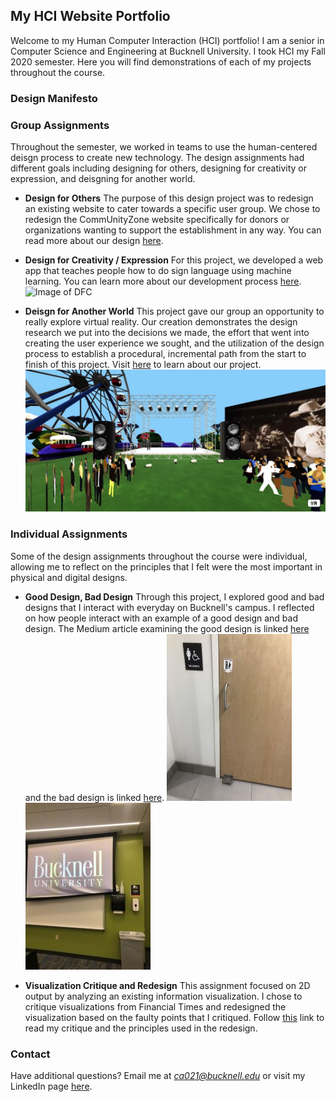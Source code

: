 ## My HCI Website Portfolio

Welcome to my Human Computer Interaction (HCI) portfolio! I am a senior in Computer Science and Engineering at Bucknell University. I took HCI my Fall 2020 semester. Here you will find demonstrations of each of my projects throughout the course.


### Design Manifesto




### Group Assignments

Throughout the semester, we worked in teams to use the human-centered deisgn process to create new technology. The design assignments had different goals including designing for others, designing for creativity or expression, and deisgning for another world. 


- **Design for Others** The purpose of this design project was to redesign an existing website to cater towards a specific user group. We chose to redesign the CommUnityZone website specifically for donors or organizations wanting to support the establishment in any way. You can read more about our design [here](https://medium.com/@dad044/design-for-others-group-3-111cefff8095).

- **Design for Creativity / Expression** For this project, we developed a web app that teaches people how to do sign language using machine learning. You can learn more about our development process [here](https://medium.com/@dbm030/hci-project-sign-language-fc13548bf04a).
![Image of DFC](https://vimeo.com/470004448)

- **Deisgn for Another World** This project gave our group an opportunity to really explore virtual reality. Our creation demonstrates the design research we put into the decisions we made, the effort that went into creating the user experience we sought, and the utilization of the design process to establish a procedural, incremental path from the start to finish of this project. Visit [here](https://ca021.medium.com/design-for-another-world-creating-a-virtual-concert-35d5d80e0f4b) to learn about our project.
![Image of DFAW](/images/virtualreality.jpg)


### Individual Assignments

Some of the design assignments throughout the course were individual, allowing me to reflect on the principles that I felt were the most important in physical and digital designs.

- **Good Design, Bad Design** Through this project, I explored good and bad designs that I interact with everyday on Bucknell's campus. I reflected on how people interact with an example of a good design and bad design. The Medium article examining the good design is linked [here](https://ca021.medium.com/good-design-7293a5a13ceb) and the bad design is linked [here](https://ca021.medium.com/bad-design-sanitation-station-dfdf57ff8f02).
![Good Design](/images/gooddesign.jpeg) ![Bad Design](/images/baddesign.jpeg)

- **Visualization Critique and Redesign** This assignment focused on 2D output by analyzing an existing information visualization. I chose to critique visualizations from Financial Times and redesigned the visualization based on the faulty points that I critiqued. Follow [this](https://ca021.medium.com/design-critique-redesign-290d87ce4e5b) link to read my critique and the principles used in the redesign.


### Contact

Have additional questions? Email me at *ca021@bucknell.edu* or visit my LinkedIn page [here](https://www.linkedin.com/in/courtney-andree-206345150). 

